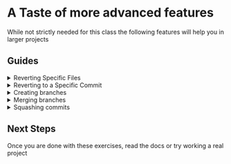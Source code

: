 # A Taste of more advanced features

While not strictly needed for this class the following features will help you in larger projects

## Guides 

<details>
  <summary>Reverting Specific Files</summary>

  * If you want to revert a file to a specific commit, you can use `git checkout [commit hash] -- [file to restore]`

</details>

<details>
  <summary>Reverting to a Specific Commit</summary>

  * `git reset` which we have used in previous sections can also be used to reset the entire repo to a specific commit. `git reset --hard [commit-hash]` will reset the repo **and undo all of the changes made in your local repositroy after that commit**. 
  * If you want to reset to point to an earlier commit without undoing the changes in your local repository, you can remove the `--hard` and use `git reset [commit-hash]`.
</details>

<details>
  <summary>Creating branches</summary>

  * When working on a team or working on a specific features, branching can be very useful in keeping changes organized to specific features or people's work.
  * To create a branch in this repo, run `git checkout -b [branch name]`. This will create a branch and switch you to that branch. Any changes you commit now will be committed to this branch. To switch between already created branches, use `git checkout [branch-name]` (removing the `-b`).
  * When you try to push after creating a branch, you will get this error:
  <img src="./Resources/445L/creating-branch.png" alt="drawing" style="width:600px;"/>  
  Running the provided command will allow you to push and the branch will show up on the GitHub web interface. You will only have to do this once per branch.
  * Typing `git branch` will list all of the branches in your repository. (You can also use `git branch [branch name]` to create branches, but it does not automatically switch you to the newly created branch.)
  * Here is some varied example usage of the above commands:  
  <img src="./Resources/445L/branch-checkout-example.png" alt="drawing" style="width:600px;"/>
</details>

<details>
  <summary>Merging branches</summary>

  * Merging branches (most commonly merging branches for specific features into the main branch) is simple given our automatic and manual merge conflict resolution tools learned previously.
  * To practice merging, create and checkout a test branch. Create a test file with `echo hello > test.txt` and commit it. Then, checkout the destination branch for the merge. In most cases, this will be `main`. Finally, merge with `git merge [test branch name]`.  
  <img src="./Resources/445L/merge-branch-example.png" alt="drawing" style="width:600px;"/>
  * In cases where the two branches involved in the merge have different changes to the same file, git will try to automatically resolve any conflicts, and you may have to resolve the conflicts manually with the steps from the previous section.
  * Keep in mind none of the changes in the above screenshot will be reflected until you `git push`.
</details>

<details>
  <summary>Squashing commits</summary>

</details>

## Next Steps
Once you are done with these exercises, read the docs or try working a real project
